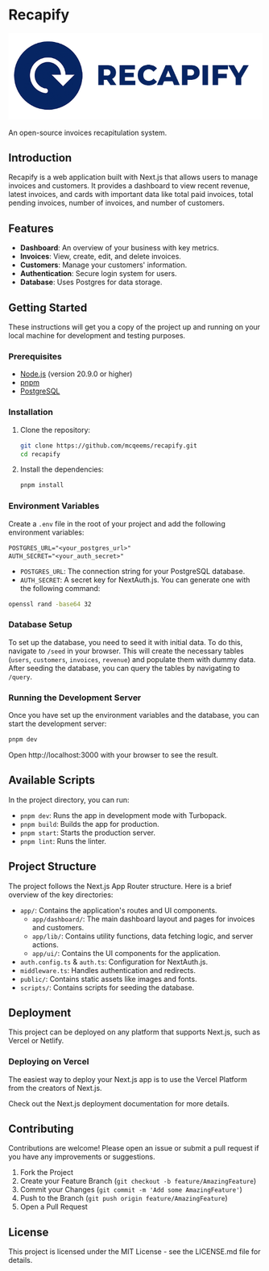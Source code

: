 # Recapify

![Recapify Logo](https://raw.githubusercontent.com/mcqeems/recapify/main/public/logo-white-bg.png)

An open-source invoices recapitulation system.

## Introduction

Recapify is a web application built with Next.js that allows users to manage invoices and customers. It provides a dashboard to view recent revenue, latest invoices, and cards with important data like total paid invoices, total pending invoices, number of invoices, and number of customers.

## Features

- **Dashboard**: An overview of your business with key metrics.
- **Invoices**: View, create, edit, and delete invoices.
- **Customers**: Manage your customers' information.
- **Authentication**: Secure login system for users.
- **Database**: Uses Postgres for data storage.

## Getting Started

These instructions will get you a copy of the project up and running on your local machine for development and testing purposes.

### Prerequisites

- [Node.js](https://nodejs.org/) (version 20.9.0 or higher)
- [pnpm](https://pnpm.io/)
- [PostgreSQL](https://www.postgresql.org/)

### Installation

1.  Clone the repository:

    ```bash
    git clone https://github.com/mcqeems/recapify.git
    cd recapify
    ```

2.  Install the dependencies:

    ```bash
    pnpm install
    ```

### Environment Variables

Create a `.env` file in the root of your project and add the following environment variables:

```env
POSTGRES_URL="<your_postgres_url>"
AUTH_SECRET="<your_auth_secret>"
```

- `POSTGRES_URL`: The connection string for your PostgreSQL database.
- `AUTH_SECRET`: A secret key for NextAuth.js. You can generate one with the following command:

```bash
openssl rand -base64 32
```

### Database Setup

To set up the database, you need to seed it with initial data. To do this, navigate to `/seed` in your browser. This will create the necessary tables (`users`, `customers`, `invoices`, `revenue`) and populate them with dummy data. After seeding the database, you can query the tables by navigating to `/query`.

### Running the Development Server

Once you have set up the environment variables and the database, you can start the development server:

```bash
pnpm dev
```

Open http://localhost:3000 with your browser to see the result.

## Available Scripts

In the project directory, you can run:

- `pnpm dev`: Runs the app in development mode with Turbopack.
- `pnpm build`: Builds the app for production.
- `pnpm start`: Starts the production server.
- `pnpm lint`: Runs the linter.

## Project Structure

The project follows the Next.js App Router structure. Here is a brief overview of the key directories:

- `app/`: Contains the application's routes and UI components.
  - `app/dashboard/`: The main dashboard layout and pages for invoices and customers.
  - `app/lib/`: Contains utility functions, data fetching logic, and server actions.
  - `app/ui/`: Contains the UI components for the application.
- `auth.config.ts` & `auth.ts`: Configuration for NextAuth.js.
- `middleware.ts`: Handles authentication and redirects.
- `public/`: Contains static assets like images and fonts.
- `scripts/`: Contains scripts for seeding the database.

## Deployment

This project can be deployed on any platform that supports Next.js, such as Vercel or Netlify.

### Deploying on Vercel

The easiest way to deploy your Next.js app is to use the Vercel Platform from the creators of Next.js.

Check out the Next.js deployment documentation for more details.

## Contributing

Contributions are welcome! Please open an issue or submit a pull request if you have any improvements or suggestions.

1. Fork the Project
2. Create your Feature Branch (`git checkout -b feature/AmazingFeature`)
3. Commit your Changes (`git commit -m 'Add some AmazingFeature'`)
4. Push to the Branch (`git push origin feature/AmazingFeature`)
5. Open a Pull Request

## License

This project is licensed under the MIT License - see the LICENSE.md file for details.

